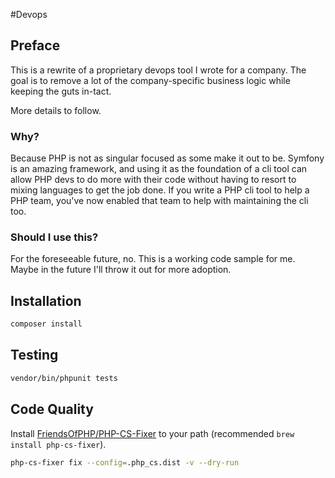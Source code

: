 #Devops

## Preface
This is a rewrite of a proprietary devops tool I wrote for a company. The goal is to remove a lot of the company-specific business logic while keeping the guts in-tact.

More details to follow.


### Why?
Because PHP is not as singular focused as some make it out to be. Symfony is an amazing framework, and using it as the foundation of a cli tool can allow PHP devs to do more with their code without having to resort to mixing languages to get the job done. If you write a PHP cli tool to help a PHP team, you've now enabled that team to help with maintaining the cli too.

### Should I use this?
For the foreseeable future, no. This is a working code sample for me. Maybe in the future I'll throw it out for more adoption.

## Installation
```bash
composer install
```

## Testing
```bash
vendor/bin/phpunit tests
```

## Code Quality
Install [FriendsOfPHP/PHP-CS-Fixer](https://github.com/FriendsOfPHP/PHP-CS-Fixer) to your path (recommended `brew install php-cs-fixer`).

```bash
php-cs-fixer fix --config=.php_cs.dist -v --dry-run
```
